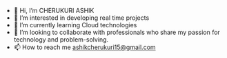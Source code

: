 - 👋 Hi, I’m CHERUKURI ASHIK
- 👀 I’m interested in developing real time projects
- 🌱 I’m currently learning Cloud technologies
- 💞️ I’m looking to collaborate with professionals who share my passion for technology and problem-solving.
- 📫 How to reach me ashikcherukuri15@gmail.com

<!---
Ashik-Domain/Ashik-Domain is a ✨ special ✨ repository because its `README.md` (this file) appears on your GitHub profile.
You can click the Preview link to take a look at your changes.
--->
